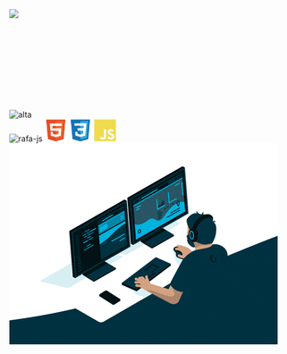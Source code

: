 

<div>
  <img align="left" align="left" height="180em" src="https://github-readme-stats.vercel.app/api?username=ShadeGarden&theme=yeblu&show_icons=true&count_private=true&include_all_commits=true&hide=contribs"/>
<img align="right" alt="alta" align="right" heinght="640" width="640" src="https://github-readme-stats.vercel.app/api/top-langs/?username=ShadeGarden&layout=compact&langs_count=7&theme=algolia"/>
</div>
<div style="display: inline_block"><br><br><br><br><br><br><br><br><br>
<img aling="center" alt="rafa-js" heinght="30" width="40" src="https://camo.githubusercontent.com/e9141be13e6bea8c50af6d48f64700246faed666040ead23e74d4fc27bf411e3/68747470733a2f2f696d672e69636f6e73382e636f6d2f666c75656e742f34382f3030303030302f76697375616c2d73747564696f2d636f64652d323031392e706e67">
  <img aling="center" alt="rafa-js" heinght="30" width="40" src="https://raw.githubusercontent.com/devicons/devicon/master/icons/html5/html5-original.svg">
<img aling="center" alt="rafa-js" heinght="30" width="40" src="https://raw.githubusercontent.com/devicons/devicon/master/icons/css3/css3-original.svg">
<img aling="center" alt="rafa-js" heinght="30" width="40" src="https://raw.githubusercontent.com/devicons/devicon/master/icons/javascript/javascript-plain.svg">
</div>
<div>
  <img align="center" alt="Programador" height="360" width="480" src="https://github.com/kazuyabr/kazuyabr/blob/main/programador.gif">
</div>
